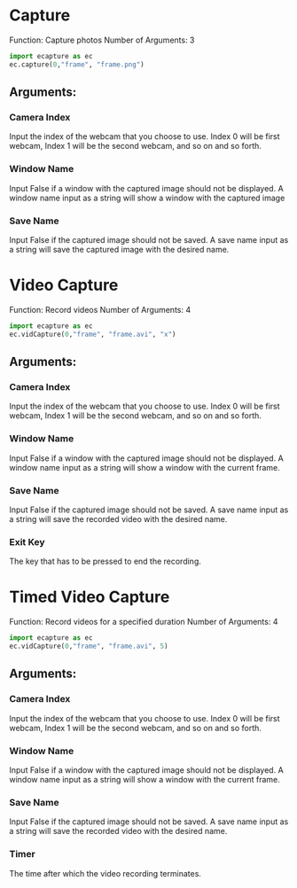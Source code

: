 # Capture
Function: Capture photos
Number of Arguments: 3

~~~python
import ecapture as ec
ec.capture(0,"frame", "frame.png")
~~~

## Arguments:
### Camera Index
Input the index of the webcam that you choose to use. Index 0 will be first webcam, Index 1 will be the second webcam, and so on and so forth.

### Window Name
Input False if a window with the captured image should not be displayed. A window name input as a string will show a window with the captured image

### Save Name
Input False if the captured image should not be saved. A save name input as a string will save the captured image with the desired name.


# Video Capture
Function: Record videos
Number of Arguments: 4

~~~python
import ecapture as ec
ec.vidCapture(0,"frame", "frame.avi", "x")
~~~

## Arguments:
### Camera Index
Input the index of the webcam that you choose to use. Index 0 will be first webcam, Index 1 will be the second webcam, and so on and so forth.

### Window Name
Input False if a window with the captured image should not be displayed. A window name input as a string will show a window with the current frame.

### Save Name
Input False if the captured image should not be saved. A save name input as a string will save the recorded video with the desired name.

### Exit Key
The key that has to be pressed to end the recording.
# Timed Video Capture
Function: Record videos for a specified duration
Number of Arguments: 4

~~~python
import ecapture as ec
ec.vidCapture(0,"frame", "frame.avi", 5)
~~~

## Arguments:
### Camera Index
Input the index of the webcam that you choose to use. Index 0 will be first webcam, Index 1 will be the second webcam, and so on and so forth.

### Window Name
Input False if a window with the captured image should not be displayed. A window name input as a string will show a window with the current frame.

### Save Name
Input False if the captured image should not be saved. A save name input as a string will save the recorded video with the desired name.

### Timer
The time after which the video recording terminates.